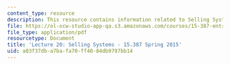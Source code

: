 ```yaml
---
content_type: resource
description: This resource contains information related to Selling Systems.
file: https://ol-ocw-studio-app-qa.s3.amazonaws.com/courses/15-387-entrepreneurial-sales-spring-2015/a03f37dba7bafa70ff4084db9797bb14_MIT15_387S15_Lecture20.pdf
file_type: application/pdf
resourcetype: Document
title: 'Lecture 20: Selling Systems - 15.387 Spring 2015'
uid: a03f37db-a7ba-fa70-ff40-84db9797bb14
---
```

